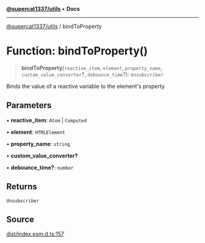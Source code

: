 [**@supercat1337/utils**](../README.md) • **Docs**

***

[@supercat1337/utils](../README.md) / bindToProperty

# Function: bindToProperty()

> **bindToProperty**(`reactive_item`, `element`, `property_name`, `custom_value_converter`?, `debounce_time`?): `Unsubscriber`

Binds the value of a reactive variable to the element's property

## Parameters

• **reactive\_item**: `Atom` \| `Computed`

• **element**: `HTMLElement`

• **property\_name**: `string`

• **custom\_value\_converter?**

• **debounce\_time?**: `number`

## Returns

`Unsubscriber`

## Source

[dist/index.esm.d.ts:157](https://github.com/supercat1337/utils/blob/29436ec24bee9f2e47444ecc42beedb601148283/dist/index.esm.d.ts#L157)
